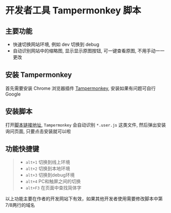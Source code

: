 # 开发者工具 Tampermonkey 脚本

## 主要功能
- 快速切换网站环境, 例如 dev 切换到 debug
- 自动识别网站中的缩略图, 显示显示原图按钮, 可一键查看原图, 不用手动一一更改

## 安装 Tampermonkey
首先需要安装 Chrome 浏览器插件 [Tampermonkey](https://chrome.google.com/webstore/detail/tampermonkey/dhdgffkkebhmkfjojejmpbldmpobfkfo?utm_source=chrome-ntp-icon), 安装如果有问题可自行 Google

## 安装脚本
打开[脚本链接地址](https://github.com/yuxiaolei1989/developerTool/raw/master/tooler.user.js), `Tampermonkey` 会自动识别 `*.user.js` 这类文件, 然后弹出安装询问页面, 只要点击安装就可以啦

## 功能快捷键
> * `alt+1` 切换到线上环境
> * `alt+2` 切换到本地环境
> * `alt+3` 切换到debug环境
> * `alt+4` PC和触屏之间的切换
> * `alt+F3` 在页面中查找简体字

以上功能主要在作者的开发网站下有效，如果其他开发者使用需要修改脚本中第7/8两行的域名
